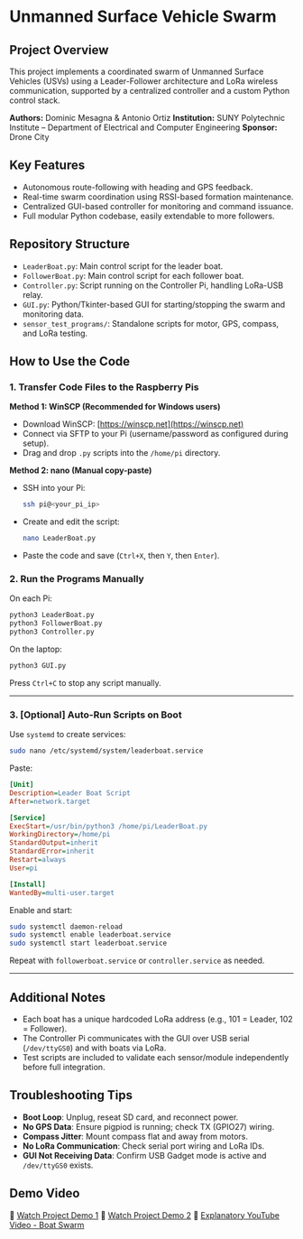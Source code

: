 # Unmanned Surface Vehicle Swarm

## Project Overview

This project implements a coordinated swarm of Unmanned Surface Vehicles (USVs) using a Leader-Follower architecture and LoRa wireless communication, supported by a centralized controller and a custom Python control stack.

**Authors:** Dominic Mesagna & Antonio Ortiz
**Institution:** SUNY Polytechnic Institute – Department of Electrical and Computer Engineering
**Sponsor:** Drone City

## Key Features

* Autonomous route-following with heading and GPS feedback.
* Real-time swarm coordination using RSSI-based formation maintenance.
* Centralized GUI-based controller for monitoring and command issuance.
* Full modular Python codebase, easily extendable to more followers.

## Repository Structure

* `LeaderBoat.py`: Main control script for the leader boat.
* `FollowerBoat.py`: Main control script for each follower boat.
* `Controller.py`: Script running on the Controller Pi, handling LoRa-USB relay.
* `GUI.py`: Python/Tkinter-based GUI for starting/stopping the swarm and monitoring data.
* `sensor_test_programs/`: Standalone scripts for motor, GPS, compass, and LoRa testing.

## How to Use the Code

### 1. Transfer Code Files to the Raspberry Pis

**Method 1: WinSCP (Recommended for Windows users)**

* Download WinSCP: [https://winscp.net](https://winscp.net)
* Connect via SFTP to your Pi (username/password as configured during setup).
* Drag and drop `.py` scripts into the `/home/pi` directory.

**Method 2: nano (Manual copy-paste)**

* SSH into your Pi:

  ```bash
  ssh pi@<your_pi_ip>
  ```
* Create and edit the script:

  ```bash
  nano LeaderBoat.py
  ```
* Paste the code and save (`Ctrl+X`, then `Y`, then `Enter`).

### 2. Run the Programs Manually

On each Pi:

```bash
python3 LeaderBoat.py
python3 FollowerBoat.py
python3 Controller.py
```

On the laptop:

```bash
python3 GUI.py
```

Press `Ctrl+C` to stop any script manually.

---

### 3. \[Optional] Auto-Run Scripts on Boot

Use `systemd` to create services:

```bash
sudo nano /etc/systemd/system/leaderboat.service
```

Paste:

```ini
[Unit]
Description=Leader Boat Script
After=network.target

[Service]
ExecStart=/usr/bin/python3 /home/pi/LeaderBoat.py
WorkingDirectory=/home/pi
StandardOutput=inherit
StandardError=inherit
Restart=always
User=pi

[Install]
WantedBy=multi-user.target
```

Enable and start:

```bash
sudo systemctl daemon-reload
sudo systemctl enable leaderboat.service
sudo systemctl start leaderboat.service
```

Repeat with `followerboat.service` or `controller.service` as needed.

---

## Additional Notes

* Each boat has a unique hardcoded LoRa address (e.g., 101 = Leader, 102 = Follower).
* The Controller Pi communicates with the GUI over USB serial (`/dev/ttyGS0`) and with boats via LoRa.
* Test scripts are included to validate each sensor/module independently before full integration.

## Troubleshooting Tips

* **Boot Loop**: Unplug, reseat SD card, and reconnect power.
* **No GPS Data**: Ensure pigpiod is running; check TX (GPIO27) wiring.
* **Compass Jitter**: Mount compass flat and away from motors.
* **No LoRa Communication**: Check serial port wiring and LoRa IDs.
* **GUI Not Receiving Data**: Confirm USB Gadget mode is active and `/dev/ttyGS0` exists.

## Demo Video

🎥 [Watch Project Demo 1](https://youtube.com/shorts/xEofub0lBZo?feature=share)
🎥 [Watch Project Demo 2](https://youtube.com/shorts/PunQt1y4O5o?feature=share)
🎥 [Explanatory YouTube Video - Boat Swarm](https://youtu.be/lr5FPQ4673o)
